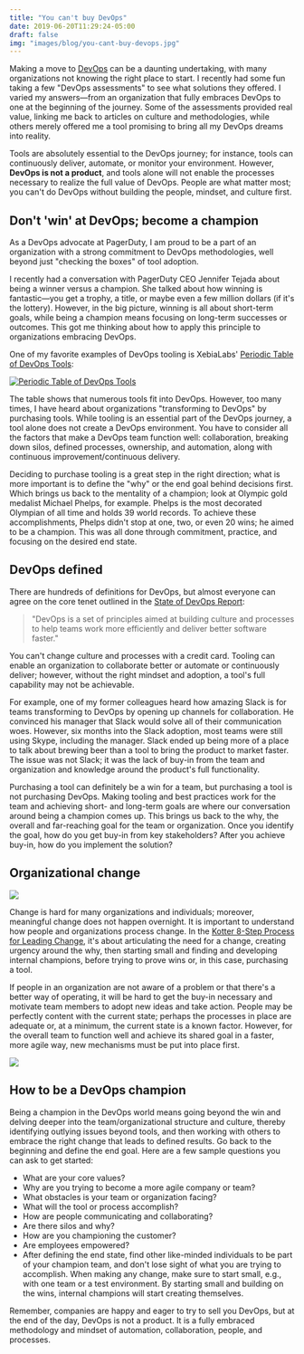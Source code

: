 ```yaml
---
title: "You can't buy DevOps"
date: 2019-06-20T11:29:24-05:00
draft: false
img: "images/blog/you-cant-buy-devops.jpg"
---
```

Making a move to [DevOps](https://opensource.com/resources/devops) can be a daunting undertaking, with many organizations not knowing the right place to start. I recently had some fun taking a few "DevOps assessments" to see what solutions they offered. I varied my answers—from an organization that fully embraces DevOps to one at the beginning of the journey. Some of the assessments provided real value, linking me back to articles on culture and methodologies, while others merely offered me a tool promising to bring all my DevOps dreams into reality.

Tools are absolutely essential to the DevOps journey; for instance, tools can continuously deliver, automate, or monitor your environment. However, **DevOps is not a product**, and tools alone will not enable the processes necessary to realize the full value of DevOps. People are what matter most; you can't do DevOps without building the people, mindset, and culture first.

## Don't 'win' at DevOps; become a champion

As a DevOps advocate at PagerDuty, I am proud to be a part of an organization with a strong commitment to DevOps methodologies, well beyond just "checking the boxes" of tool adoption.

I recently had a conversation with PagerDuty CEO Jennifer Tejada about being a winner versus a champion. She talked about how winning is fantastic—you get a trophy, a title, or maybe even a few million dollars (if it's the lottery). However, in the big picture, winning is all about short-term goals, while being a champion means focusing on long-term successes or outcomes. This got me thinking about how to apply this principle to organizations embracing DevOps.

One of my favorite examples of DevOps tooling is XebiaLabs' [Periodic Table of DevOps Tools](https://xebialabs.com/periodic-table-of-devops-tools/):

[![Periodic Table of DevOps Tools](/images/blog/periodic-table-of-devops-tools.png)](https://xebialabs.com/periodic-table-of-devops-tools/)

The table shows that numerous tools fit into DevOps. However, too many times, I have heard about organizations "transforming to DevOps" by purchasing tools. While tooling is an essential part of the DevOps journey, a tool alone does not create a DevOps environment. You have to consider all the factors that make a DevOps team function well: collaboration, breaking down silos, defined processes, ownership, and automation, along with continuous improvement/continuous delivery.

Deciding to purchase tooling is a great step in the right direction; what is more important is to define the "why" or the end goal behind decisions first. Which brings us back to the mentality of a champion; look at Olympic gold medalist Michael Phelps, for example. Phelps is the most decorated Olympian of all time and holds 39 world records. To achieve these accomplishments, Phelps didn't stop at one, two, or even 20 wins; he aimed to be a champion. This was all done through commitment, practice, and focusing on the desired end state.

## DevOps defined

There are hundreds of definitions for DevOps, but almost everyone can agree on the core tenet outlined in the [State of DevOps Report](https://puppet.com/resources/whitepaper/state-of-devops-report):

> "DevOps is a set of principles aimed at building culture and processes to help teams work more efficiently and deliver better software faster."

You can't change culture and processes with a credit card. Tooling can enable an organization to collaborate better or automate or continuously deliver; however, without the right mindset and adoption, a tool's full capability may not be achievable.

For example, one of my former colleagues heard how amazing Slack is for teams transforming to DevOps by opening up channels for collaboration. He convinced his manager that Slack would solve all of their communication woes. However, six months into the Slack adoption, most teams were still using Skype, including the manager. Slack ended up being more of a place to talk about brewing beer than a tool to bring the product to market faster. The issue was not Slack; it was the lack of buy-in from the team and organization and knowledge around the product's full functionality.

Purchasing a tool can definitely be a win for a team, but purchasing a tool is not purchasing DevOps. Making tooling and best practices work for the team and achieving short- and long-term goals are where our conversation around being a champion comes up. This brings us back to the why, the overall and far-reaching goal for the team or organization. Once you identify the goal, how do you get buy-in from key stakeholders? After you achieve buy-in, how do you implement the solution?

## Organizational change

[![](/images/blog/cartoon.png)](https://images.app.goo.gl/JiMaWAenNkLcmkZJ9)

Change is hard for many organizations and individuals; moreover, meaningful change does not happen overnight. It is important to understand how people and organizations process change. In the [Kotter 8-Step Process for Leading Change](https://www.kotterinc.com/8-steps-process-for-leading-change/), it's about articulating the need for a change, creating urgency around the why, then starting small and finding and developing internal champions, before trying to prove wins or, in this case, purchasing a tool.

If people in an organization are not aware of a problem or that there's a better way of operating, it will be hard to get the buy-in necessary and motivate team members to adopt new ideas and take action. People may be perfectly content with the current state; perhaps the processes in place are adequate or, at a minimum, the current state is a known factor. However, for the overall team to function well and achieve its shared goal in a faster, more agile way, new mechanisms must be put into place first.

![](/images/blog/kotter-process.png)

## How to be a DevOps champion

Being a champion in the DevOps world means going beyond the win and delving deeper into the team/organizational structure and culture, thereby identifying outlying issues beyond tools, and then working with others to embrace the right change that leads to defined results. Go back to the beginning and define the end goal. Here are a few sample questions you can ask to get started:

* What are your core values?
* Why are you trying to become a more agile company or team?
* What obstacles is your team or organization facing?
* What will the tool or process accomplish?
* How are people communicating and collaborating?
* Are there silos and why?
* How are you championing the customer?
* Are employees empowered?
* After defining the end state, find other like-minded individuals to be part of your champion team, and don't lose sight of what you are trying to accomplish. When making any change, make sure to start small, e.g., with one team or a test environment. By starting small and building on the wins, internal champions will start creating themselves.

Remember, companies are happy and eager to try to sell you DevOps, but at the end of the day, DevOps is not a product. It is a fully embraced methodology and mindset of automation, collaboration, people, and processes.